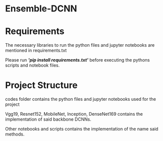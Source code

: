 # Ensemble-DCNN

# Requirements

The necessary libraries to run the python files and jupyter notebooks are mentioned in requirements.txt

Please run ***'pip install requirements.txt'*** before executing the pythons scripts and notebook files.

# Project Structure
codes folder contains the python files and jupyter notebooks used for the project

Vgg19, Resnet152, MobileNet, Inception, DenseNet169 contains the implementation of said backbone DCNNs.

Other notebooks and scripts contains the implementation of the name said methods.
